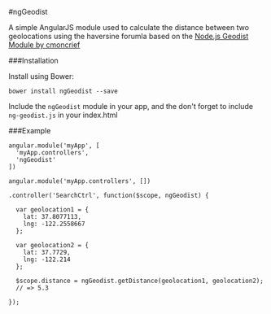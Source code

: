 #ngGeodist

A simple AngularJS module used to calculate the distance between two geolocations using the haversine forumla based on the [Node.js Geodist Module by cmoncrief](https://github.com/cmoncrief/geodist) 


###Installation

Install using Bower:

`bower install ngGeodist --save`

Include the `ngGeodist` module in your app,
and the don't forget to include `ng-geodist.js` in your index.html

###Example
```
angular.module('myApp', [
  'myApp.controllers',
  'ngGeodist'
])

angular.module('myApp.controllers', [])

.controller('SearchCtrl', function($scope, ngGeodist) {

  var geolocation1 = {
    lat: 37.8077113, 
    lng: -122.2558667
  };
  
  var geolocation2 = {
    lat: 37.7729,
    lng: -122.214
  };

  $scope.distance = ngGeodist.getDistance(geolocation1, geolocation2);
  // => 5.3

});
```
